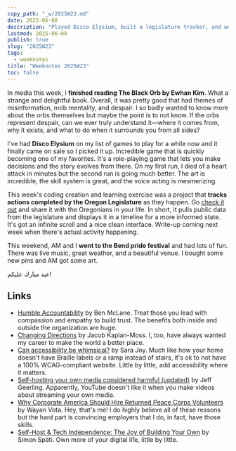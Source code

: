 ```yaml
---
copy_path: "_w/2025W23.md"
date: 2025-06-08
description: "Played Disco Elysium, built a legislature tracker, and went to Bend pride. Weeknotes for the 23rd week of the year 2025."
lastmod: 2025-06-08
publish: true
slug: "2025W23"
tags:
  - weeknotes
title: "Weeknotes 2025W23"
toc: false
---
```


In media this week, I **finished reading The Black Orb by Ewhan Kim**. What a strange and delightful book. Overall, it was pretty good that had themes of misinformation, mob mentality, and despair. I so badly wanted to know more about the orbs themselves but maybe the point is to not know. If the orbs represent despair, can we ever truly understand it—where it comes from, why it exists, and what to do when it surrounds you from all sides?

I've had **Disco Elysium** on my list of games to play for a while now and it finally came on sale so I picked it up. Incredible game that is quickly becoming one of my favorites. It's a role-playing game that lets you make decisions and the story evolves from there. On my first run, I died of a heart attack in minutes but the second run is going much better. The art is incredible, the skill system is great, and the voice acting is mesmerizing.

This week's coding creation and learning exercise was a project that **tracks actions completed by the Oregon Legislature** as they happen. Go [check it out](https://olt.wwinks.com/) and share it with the Oregonians in your life. In short, it pulls public data from the legislature and displays it in a timeline for a more informed state. It's got an infinite scroll and a nice clean interface. Write-up coming next week when there's actual activity happening.

This weekend, AM and I **went to the Bend pride festival** and had lots of fun. There was live music, great weather, and a beautiful venue. I bought some new pins and AM got some art.

عيد مبارك عليكم!

## Links

- [Humble Accountability](https://wildfirelessons.wpcomstaging.com/2025/05/20/humble-accountability/) by Ben McLane. Treat those you lead with compassion and empathy to build trust. The benefits both inside and outside the organization are huge.
- [Changing Directions](https://jacobian.org/2025/jun/3/changing-directions/) by Jacob Kaplan-Moss. I, too, have always wanted my career to make the world a better place.
- [Can accessibility be whimsical?](https://goodinternetmagazine.com/can-accessibility-be-whimsical/) by Sara Joy. Much like how your home doesn't have Braille labels or a ramp instead of stairs, it's ok to not have a 100% WCAG-compliant website. Little by little, add accessibility where it matters.
- [Self-hosting your own media considered harmful (updated)](https://www.jeffgeerling.com/blog/2025/self-hosting-your-own-media-considered-harmful-updated) by Jeff Geerling. Apparently, YouTube doesn't like it when you make videos about streaming your own media.
- [Why Corporate America Should Hire Returned Peace Corps Volunteers](https://mypivot.substack.com/p/why-private-sector-employers-should) by Wayan Vota. Hey, that's me! I do highly believe all of these reasons but the hard part is convincing employers that I do, in fact, have those skills.
- [Self-Host & Tech Independence: The Joy of Building Your Own](https://www.ssp.sh/blog/self-host-self-independence/) by Simon Späti. Own more of your digital life, little by little.
